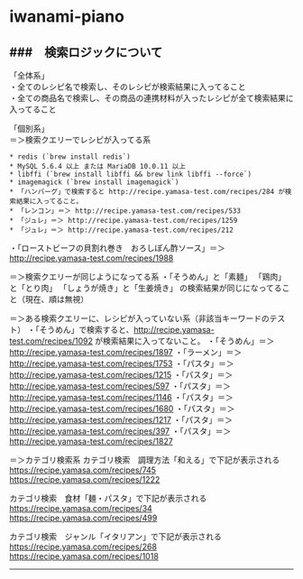 # iwanami-piano


###　検索ロジックについて
-----------------------------------------------
「全体系」  
・全てのレシピ名で検索し、そのレシピが検索結果に入ってること  
・全ての商品名で検索し、その商品の連携材料が入ったレシピが全て検索結果に入ってること  

「個別系」  
＝＞検索クエリーでレシピが入ってる系  

    * redis (`brew install redis`)
    * MySQL 5.6.4 以上 または MariaDB 10.0.11 以上
    * libffi (`brew install libffi && brew link libffi --force`)
    * imagemagick (`brew install imagemagick`)
    * 「ハンバーグ」で検索すると http://recipe.yamasa-test.com/recipes/284 が検索結果に入ってること。
    * 「レンコン」＝＞ http://recipe.yamasa-test.com/recipes/533
    * 「ジュレ」＝＞ http://recipe.yamasa-test.com/recipes/1259
    * 「ジュレ」＝＞ http://recipe.yamasa-test.com/recipes/212

・「ローストビーフの貝割れ巻き　おろしぽん酢ソース」＝＞ http://recipe.yamasa-test.com/recipes/1988

＝＞検索クエリーが同じようになってる系
・「そうめん」と「素麺」
「鶏肉」と「とり肉」
「しょうが焼き」と「生姜焼き」
の検索結果が同じになってること（現在、順は無視）

＝＞ある検索クエリーに、レシピが入っていない系（非該当キーワードのテスト）
・「そうめん」で検索すると、http://recipe.yamasa-test.com/recipes/1092 が検索結果に入ってないこと。
・「そうめん」＝＞ http://recipe.yamasa-test.com/recipes/1897
・「ラーメン」＝＞ http://recipe.yamasa-test.com/recipes/1753
・「パスタ」＝＞ http://recipe.yamasa-test.com/recipes/1215
・「パスタ」＝＞ http://recipe.yamasa-test.com/recipes/597
・「パスタ」＝＞ http://recipe.yamasa-test.com/recipes/1146
・「パスタ」＝＞ http://recipe.yamasa-test.com/recipes/1680
・「パスタ」＝＞ http://recipe.yamasa-test.com/recipes/1217
・「パスタ」＝＞ http://recipe.yamasa-test.com/recipes/397
・「パスタ」＝＞ http://recipe.yamasa-test.com/recipes/1827


＝＞カテゴリ検索系
カテゴリ検索　調理方法「和える」で下記が表示される
https://recipe.yamasa.com/recipes/745
https://recipe.yamasa.com/recipes/1222

カテゴリ検索　食材「麺・パスタ」で下記が表示される
https://recipe.yamasa.com/recipes/34
https://recipe.yamasa.com/recipes/499

カテゴリ検索　ジャンル「イタリアン」で下記が表示される
https://recipe.yamasa.com/recipes/268
https://recipe.yamasa.com/recipes/1018

-----------------------------------------------